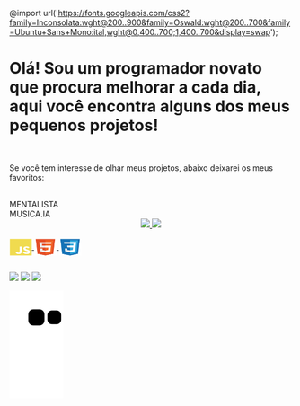 @import url('https://fonts.googleapis.com/css2?family=Inconsolata:wght@200..900&family=Oswald:wght@200..700&family=Ubuntu+Sans+Mono:ital,wght@0,400..700;1,400..700&display=swap');

<h1 >Olá! Sou um programador novato que procura melhorar a cada dia, aqui você encontra alguns dos meus pequenos projetos! </h1><br>
<p>Se você tem interesse de olhar meus projetos, abaixo deixarei os meus favoritos:</p> <br>
<a>MENTALISTA</a> <br>
<a>MUSICA.IA</a>
<div align="center">
  <a href="https://github.com/ItsUnder">
    <img height="180em" src="https://github-readme-stats.vercel.app/api?username=ItsUnder&show_icons=true&theme=midnight-purple&include_all_commits=true&count_private=true" />
    <img height="180em" src="https://github-readme-stats.vercel.app/api/top-langs/?username=ItsUnder&layout=compact&langs_count=7&theme=midnight-purple" />
</div>
<div style="display: inline_block"><br>
  <img align="center" alt="Under-Js" height="30" width="40" src="https://raw.githubusercontent.com/devicons/devicon/master/icons/javascript/javascript-plain.svg">
  <img align="center" alt="Under-HTML" height="30" width="40" src="https://raw.githubusercontent.com/devicons/devicon/master/icons/html5/html5-original.svg">
  <img align="center" alt="Under-CSS" height="30" width="40" src="https://raw.githubusercontent.com/devicons/devicon/master/icons/css3/css3-original.svg">
</div>

##

<div>
  <a href="https://www.youtube.com/channel/UCMK9D7s2CrYtUZak33IwRKA/" target="_blank"><img src="https://img.shields.io/badge/YouTube-FF0000?style=for-the-badge&logo=youtube&logoColor=white" target="_blank"></a>
  <a href="mailto:matheusmarianoe@gmail.com"><img src="https://img.shields.io/badge/-Gmail-%23333?style=for-the-badge&logo=gmail&logoColor=white" target="_blank"></a>
  <a href="https://steamcommunity.com/profiles/76561198219310284/" target="_blank"><img src="https://img.shields.io/badge/Steam-000000?style=for-the-badge&logo=steam&logoColor=white" target="_blank"></a>

  ![Snake animation](https://github.com/ItsUnder/ItsUnder/blob/output/github-contribution-grid-snake.svg)

</div>
